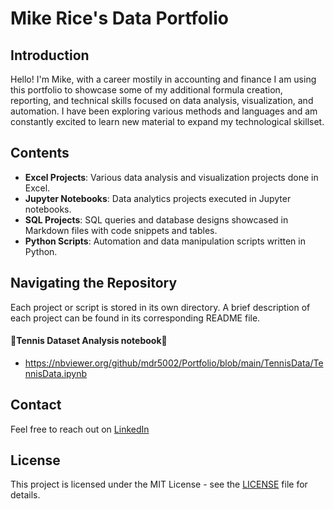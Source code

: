 # Mike Rice's Data Portfolio

## Introduction

Hello! I'm Mike, with a career mostily in accounting and finance I am using this portfolio to showcase some of my additional formula creation, reporting, and technical skills focused on data analysis, visualization, and automation. I have been exploring various methods and languages and am constantly excited to learn new material to expand my technological skillset.

## Contents

- **Excel Projects**: Various data analysis and visualization projects done in Excel.
- **Jupyter Notebooks**: Data analytics projects executed in Jupyter notebooks.
- **SQL Projects**: SQL queries and database designs showcased in Markdown files with code snippets and tables.
- **Python Scripts**: Automation and data manipulation scripts written in Python.

## Navigating the Repository

Each project or script is stored in its own directory. A brief description of each project can be found in its corresponding README file.

#### 🎾**Tennis Dataset Analysis notebook**🎾
 - https://nbviewer.org/github/mdr5002/Portfolio/blob/main/TennisData/TennisData.ipynb

## Contact

Feel free to reach out on [LinkedIn](https://www.linkedin.com/in/michael-rice-24704953/)

## License

This project is licensed under the MIT License - see the [LICENSE](LICENSE) file for details.
